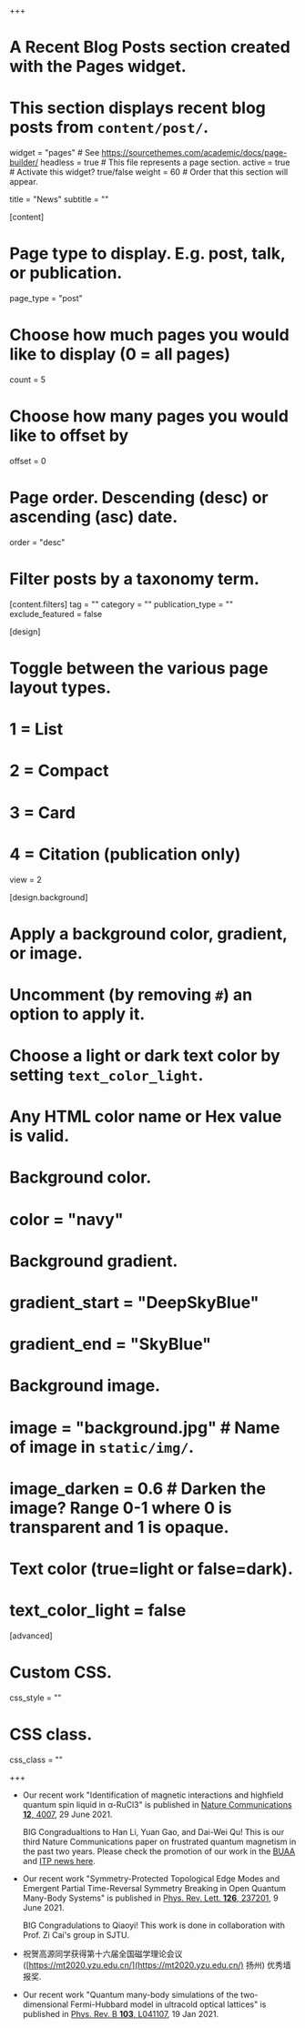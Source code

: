 +++
# A Recent Blog Posts section created with the Pages widget.
# This section displays recent blog posts from `content/post/`.

widget = "pages"  # See https://sourcethemes.com/academic/docs/page-builder/
headless = true  # This file represents a page section.
active = true  # Activate this widget? true/false
weight = 60  # Order that this section will appear.

title = "News"
subtitle = ""

[content]
  # Page type to display. E.g. post, talk, or publication.
  page_type = "post"

  # Choose how much pages you would like to display (0 = all pages)
  count = 5

  # Choose how many pages you would like to offset by
  offset = 0

  # Page order. Descending (desc) or ascending (asc) date.
  order = "desc"

  # Filter posts by a taxonomy term.
  [content.filters]
    tag = ""
    category = ""
    publication_type = ""
    exclude_featured = false

[design]
  # Toggle between the various page layout types.
  #   1 = List
  #   2 = Compact
  #   3 = Card
  #   4 = Citation (publication only)
  view = 2

[design.background]
  # Apply a background color, gradient, or image.
  #   Uncomment (by removing `#`) an option to apply it.
  #   Choose a light or dark text color by setting `text_color_light`.
  #   Any HTML color name or Hex value is valid.

  # Background color.
  # color = "navy"

  # Background gradient.
  # gradient_start = "DeepSkyBlue"
  # gradient_end = "SkyBlue"

  # Background image.
  # image = "background.jpg"  # Name of image in `static/img/`.
  # image_darken = 0.6  # Darken the image? Range 0-1 where 0 is transparent and 1 is opaque.

  # Text color (true=light or false=dark).
  # text_color_light = false  

[advanced]
 # Custom CSS. 
 css_style = ""

 # CSS class.
 css_class = ""

+++
+ Our recent work "Identification of magnetic interactions and highfield quantum spin liquid in α-RuCl3" is published in [Nature Communications **12**, 4007](https://doi.org/10.1038/s41467-021-24257-8), 29 June 2021. 

  BIG Congradualtions to Han Li, Yuan Gao, and Dai-Wei Qu! This is our third Nature Communications paper on frustrated quantum magnetism in the past two years. Please check the promotion of our work in the [BUAA](https://news.buaa.edu.cn/info/1005/54437.htm) and [ITP news here](https://mp.weixin.qq.com/s/y7vjl4FUdJnQr6LcLT4gpQ). 

+ Our recent work "Symmetry-Protected Topological Edge Modes and Emergent Partial Time-Reversal Symmetry Breaking in Open Quantum Many-Body Systems" is published in [Phys. Rev. Lett. **126**, 237201](https://journals.aps.org/prl/abstract/10.1103/PhysRevLett.126.237201), 9 June 2021.

  BIG Congradulations to Qiaoyi! This work is done in collaboration with Prof. Zi Cai's group in SJTU. 

+ 祝贺高源同学获得第十六届全国磁学理论会议 ([https://mt2020.yzu.edu.cn/](https://mt2020.yzu.edu.cn/) 扬州) 优秀墙报奖.

+ Our recent work "Quantum many-body simulations of the two-dimensional Fermi-Hubbard model in ultracold optical lattices" is published in 
  [Phys. Rev. B **103**, L041107](https://doi.org/10.1103/PhysRevB.103.L041107), 19 Jan 2021.

  

  <!--

  Our recent work "Learning Effective Spin Hamiltonian of Quantum Magnet" is submitted to [arXiv:2011.12282](https://arxiv.org/abs/2011.12282), 24 Nov 2020.Our source code implementation in Jupyter Notebook is publicly available at this [GitHub repo](https://github.com/QMagen).

  

  Our recent work "Evidence of the Berezinskii-Kosterlitz-Thouless phase in a frustrated magnet" is published in [**Nature Communications  11**, 5631 (2020)](https://www.nature.com/articles/s41467-020-19380-x) , 06 Nov 2020, and also selected as [Editor's Highlight](https://www.nature.com/collections/rcdhyvxytb/content/wei-fan) !
                                                                                                             
  Congratulations to Han Li, and this is our second Nature Communications on TMGO at year 2020!

  Check here for [School of Physics News](http://physics.buaa.edu.cn/info/1097/4490.htm), and [University News](https://news.buaa.edu.cn/info/1002/52849.htm).
          
  Our recent  work "Universal thermodynamics in the Kitaev fractional liquid" is published in [Phys. Rev. Research 2, 043015 (2020)](https://doi.org/10.1103/PhysRevResearch.2.043015), 2 Oct 2020.
  Cheers!           
                                                                                                                                                                                                                                                                     Our recent work "Automatic Differentiation for Second Renormalization of Tensor Networks" is published in 
  [Phys. Rev. B 101, 220409(R) (2020)](https://link.aps.org/doi/10.1103/PhysRevB.101.220409), 23 Jun 2020.
  Our code implementation in PyTorch is publicly available at this [GitHub repo](https://github.com/TensorBFS/dTRG). 
                                                                                 
  Our recent work "Kosterlitz-Thouless Melting of Magnetic Order in the Triangular Quantum Ising Material TmMgGaO<sub>4</sub>" is published in [**Nature Communications  11**, 1111 (2020)](https://www.nature.com/articles/s41467-020-14907-8) , 28 Feb 2020. 

  BIG congratulations to Han Li and Bin-Bin Chen! 

  Check here for a  [popular-science-style introduction](https://mp.weixin.qq.com/s/o0LSGZtpmvOC0j1RvBP4_g) of our work (published via *[cpsjournals](www.cpsjournals.cn)*), [School of Physics News](http://physics.buaa.edu.cn/info/1097/4016.htm), and [University News](https://news.buaa.edu.cn/info/1002/51101.htm).
  -->

  




